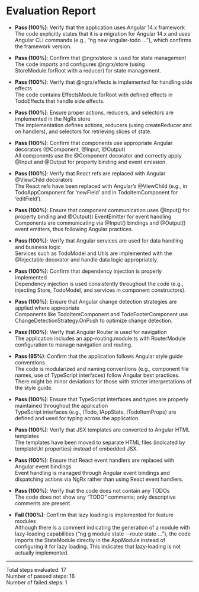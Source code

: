 # Evaluation Report

- **Pass (100%)**: Verify that the application uses Angular 14.x framework  
  The code explicitly states that it is a migration for Angular 14.x and uses Angular CLI commands (e.g., “ng new angular-todo …”), which confirms the framework version.

- **Pass (100%)**: Confirm that @ngrx/store is used for state management  
  The code imports and configures @ngrx/store (using StoreModule.forRoot with a reducer) for state management.

- **Pass (100%)**: Verify that @ngrx/effects is implemented for handling side effects  
  The code contains EffectsModule.forRoot with defined effects in TodoEffects that handle side effects.

- **Pass (100%)**: Ensure proper actions, reducers, and selectors are implemented in the NgRx store  
  The implementation defines actions, reducers (using createReducer and on handlers), and selectors for retrieving slices of state.

- **Pass (100%)**: Confirm that components use appropriate Angular decorators (@Component, @Input, @Output)  
  All components use the @Component decorator and correctly apply @Input and @Output for property binding and event emission.

- **Pass (100%)**: Verify that React refs are replaced with Angular @ViewChild decorators  
  The React refs have been replaced with Angular’s @ViewChild (e.g., in TodoAppComponent for ‘newField’ and in TodoItemComponent for ‘editField’).

- **Pass (100%)**: Ensure that component communication uses @Input() for property binding and @Output() EventEmitter for event handling  
  Components are communicating via @Input() bindings and @Output() event emitters, thus following Angular practices.

- **Pass (100%)**: Verify that Angular services are used for data handling and business logic  
  Services such as TodoModel and Utils are implemented with the @Injectable decorator and handle data logic appropriately.

- **Pass (100%)**: Confirm that dependency injection is properly implemented  
  Dependency injection is used consistently throughout the code (e.g., injecting Store, TodoModel, and services in component constructors).

- **Pass (100%)**: Ensure that Angular change detection strategies are applied where appropriate  
  Components like TodoItemComponent and TodoFooterComponent use ChangeDetectionStrategy.OnPush to optimize change detection.

- **Pass (100%)**: Verify that Angular Router is used for navigation  
  The application includes an app-routing.module.ts with RouterModule configuration to manage navigation and routing.

- **Pass (95%)**: Confirm that the application follows Angular style guide conventions  
  The code is modularized and naming conventions (e.g., component file names, use of TypeScript interfaces) follow Angular best practices. There might be minor deviations for those with stricter interpretations of the style guide.

- **Pass (100%)**: Ensure that TypeScript interfaces and types are properly maintained throughout the application  
  TypeScript interfaces (e.g., ITodo, IAppState, ITodoItemProps) are defined and used for typing across the application.

- **Pass (100%)**: Verify that JSX templates are converted to Angular HTML templates  
  The templates have been moved to separate HTML files (indicated by templateUrl properties) instead of embedded JSX.

- **Pass (100%)**: Ensure that React event handlers are replaced with Angular event bindings  
  Event handling is managed through Angular event bindings and dispatching actions via NgRx rather than using React event handlers.

- **Pass (100%)**: Verify that the code does not contain any TODOs  
  The code does not show any “TODO” comments; only descriptive comments are present.

- **Fail (100%)**: Confirm that lazy loading is implemented for feature modules  
  Although there is a comment indicating the generation of a module with lazy-loading capabilities (“ng g module state --route state ...”), the code imports the StateModule directly in the AppModule instead of configuring it for lazy loading. This indicates that lazy-loading is not actually implemented.

---

Total steps evaluated: 17  
Number of passed steps: 16  
Number of failed steps: 1